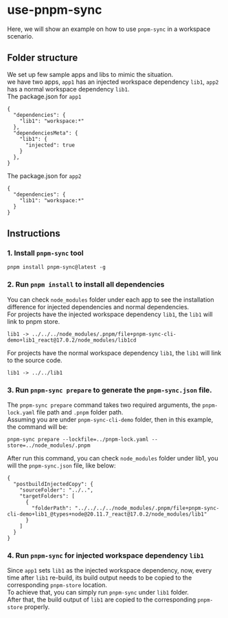 # use-pnpm-sync

Here, we will show an example on how to use `pnpm-sync` in a workspace scenario. 

## Folder structure

We set up few sample apps and libs to mimic the situation.<br>
we have two apps, `app1` has an injected workspace dependency `lib1`, `app2` has a normal workspace dependency `lib1`.<br>
The package.json for `app1`

```
{
  "dependencies": {
    "lib1": "workspace:*"
  },
  "dependenciesMeta": {
    "lib1": {
      "injected": true
    }
  },
}
```

The package.json for `app2`

```
{
  "dependencies": {
    "lib1": "workspace:*"
  }
}
```


## Instructions

### 1. Install `pnpm-sync` tool

```
pnpm install pnpm-sync@latest -g
```

### 2. Run `pnpm install` to install all dependencies

You can check `node_modules` folder under each app to see the installation difference for injected dependencies and normal dependencies.<br>
For projects have the injected workspace dependency `lib1`, the `lib1` will link to pnpm store.
```
lib1 -> ../../../node_modules/.pnpm/file+pnpm-sync-cli-demo+lib1_react@17.0.2/node_modules/lib1cd 
```
For projects have the normal workspace dependency `lib1`, the `lib1` will link to the source code.
```
lib1 -> ../../lib1
```

### 3. Run `pnpm-sync prepare` to generate the `pnpm-sync.json` file.

The `pnpm-sync prepare` command takes two required arguments, the `pnpm-lock.yaml` file path and `.pnpm` folder path.<br> 
Assuming you are under `pnpm-sync-cli-demo` folder, then in this example, the command will be:
```
pnpm-sync prepare --lockfile=../pnpm-lock.yaml --store=../node_modules/.pnpm
```
After run this command, you can check `node_modules` folder under lib1, you will the `pnpm-sync.json` file, like below:
```
{
  "postbuildInjectedCopy": {
    "sourceFolder": "../..",
    "targetFolders": [
      {
        "folderPath": "../../../../node_modules/.pnpm/file+pnpm-sync-cli-demo+lib1_@types+node@20.11.7_react@17.0.2/node_modules/lib1"
      }
    ]
  }
}
```

### 4. Run `pnpm-sync` for injected workspace dependency `lib1`

Since `app1` sets `lib1` as the injected workspace dependency, now, every time after `lib1` re-build, its build output needs to be copied to the corresponding `pnpm-store` location.<br>
To achieve that, you can simply run `pnpm-sync` under `lib1` folder. <br>
After that, the build output of `lib1` are copied to the corresponding `pnpm-store` properly. 

